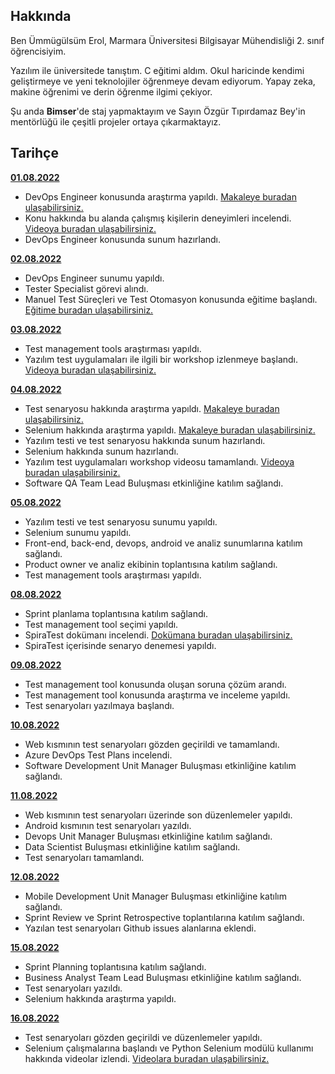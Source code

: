 ## Hakkında

Ben Ümmügülsüm Erol, Marmara Üniversitesi Bilgisayar Mühendisliği 2. sınıf öğrencisiyim. 

Yazılım ile üniversitede tanıştım. C eğitimi aldım. Okul haricinde kendimi geliştirmeye ve yeni teknolojiler öğrenmeye devam ediyorum. Yapay zeka, makine öğrenimi ve derin öğrenme ilgimi çekiyor. 

Şu anda **Bimser**'de staj yapmaktayım ve Sayın Özgür Tıpırdamaz Bey'in mentörlüğü ile çeşitli projeler ortaya çıkarmaktayız.

## Tarihçe

[**01.08.2022**](https://github.com/bimser-intern/docs/issues/96)

- DevOps Engineer konusunda araştırma yapıldı. [Makaleye buradan ulaşabilirsiniz.](https://www.serdarbayram.net/devops-nedir.html)
- Konu hakkında bu alanda çalışmış kişilerin deneyimleri incelendi. [Videoya buradan ulaşabilirsiniz.](https://www.youtube.com/watch?v=Vfe_Wygt-z8&ab_channel=UgurUmutluoglu)
- DevOps Engineer konusunda sunum hazırlandı. 


[**02.08.2022**](https://github.com/bimser-intern/docs/issues/96)

- DevOps Engineer sunumu yapıldı.
- Tester Specialist görevi alındı.
- Manuel Test Süreçleri ve Test Otomasyon konusunda eğitime başlandı. [Eğitime buradan ulaşabilirsiniz.](https://app.patika.dev/courses/manuel-test-surecleri-ve-test-otomasyon)

[**03.08.2022**](https://github.com/bimser-intern/docs/issues/96)

- Test management tools araştırması yapıldı.
- Yazılım test uygulamaları ile ilgili bir workshop izlenmeye başlandı. [Videoya buradan ulaşabilirsiniz.](https://www.youtube.com/watch?v=1I0rmsGkI3E&ab_channel=BSTAkademi)

[**04.08.2022**](https://github.com/bimser-intern/docs/issues/125)

- Test senaryosu hakkında araştırma yapıldı. [Makaleye buradan ulaşabilirsiniz.](https://yasinalbakir.net/test-senaryosu-nasil-yazilir/)
- Selenium hakkında araştırma yapıldı. [Makaleye buradan ulaşabilirsiniz.](https://tr.linkedin.com/pulse/selenium-nedir-neden-kullan%C4%B1l%C4%B1r-elif-%C3%A7a%C4%9Flayan)
- Yazılım testi ve test senaryosu hakkında sunum hazırlandı.
- Selenium hakkında sunum hazırlandı.
- Yazılım test uygulamaları workshop videosu tamamlandı. [Videoya buradan ulaşabilirsiniz.](https://www.youtube.com/watch?v=1I0rmsGkI3E&ab_channel=BSTAkademi)
- Software QA Team Lead Buluşması etkinliğine katılım sağlandı.

[**05.08.2022**](https://github.com/bimser-intern/docs/issues/125)

- Yazılım testi ve test senaryosu sunumu yapıldı.
- Selenium sunumu yapıldı.
- Front-end, back-end, devops, android ve analiz sunumlarına katılım sağlandı.
- Product owner ve analiz ekibinin toplantısına katılım sağlandı.
- Test management tools araştırması yapıldı.

[**08.08.2022**](https://github.com/bimser-intern/docs/issues/210)

- Sprint planlama toplantısına katılım sağlandı.
- Test management tool seçimi yapıldı.
- SpiraTest dokümanı incelendi. [Dokümana buradan ulaşabilirsiniz.](https://spiradoc.inflectra.com/SpiraTest-Quick-Start-Guide/?_ga=2.216784086.173773726.1659906522-182466970.1659714055&_gac=1.248912501.1659906522.Cj0KCQjwxb2XBhDBARIsAOjDZ36KIMmGW4pvR8wctCKzl9r5azMEwp64BQwtHykRKOPxQsdEEH0GJHsaAgSsEALw_wcB)
- SpiraTest içerisinde senaryo denemesi yapıldı. 

[**09.08.2022**](https://github.com/bimser-intern/docs/issues/210)

- Test management tool konusunda oluşan soruna çözüm arandı. 
- Test management tool konusunda araştırma ve inceleme yapıldı.
- Test senaryoları yazılmaya başlandı. 

[**10.08.2022**](https://github.com/bimser-intern/docs/issues/272)

- Web kısmının test senaryoları gözden geçirildi ve tamamlandı.
- Azure DevOps Test Plans incelendi.
- Software Development Unit Manager Buluşması etkinliğine katılım sağlandı.

[**11.08.2022**](https://github.com/bimser-intern/docs/issues/272)

- Web kısmının test senaryoları üzerinde son düzenlemeler yapıldı.
- Android kısmının test senaryoları yazıldı. 
- Devops Unit Manager Buluşması etkinliğine katılım sağlandı.
- Data Scientist Buluşması etkinliğine katılım sağlandı.
- Test senaryoları tamamlandı.

[**12.08.2022**](https://github.com/bimser-intern/docs/issues/287)

- Mobile Development Unit Manager Buluşması etkinliğine katılım sağlandı.
- Sprint Review ve Sprint Retrospective toplantılarına katılım sağlandı.
- Yazılan test senaryoları Github issues alanlarına eklendi.

[**15.08.2022**](https://github.com/bimser-intern/docs/issues/287)

- Sprint Planning toplantısına katılım sağlandı.
- Business Analyst Team Lead Buluşması etkinliğine katılım sağlandı.
- Test senaryoları yazıldı.
- Selenium hakkında araştırma yapıldı. 

[**16.08.2022**](https://github.com/bimser-intern/docs/issues/287)

- Test senaryoları gözden geçirildi ve düzenlemeler yapıldı. 
- Selenium çalışmalarına başlandı ve Python Selenium modülü kullanımı hakkında videolar izlendi. [Videolara buradan ulaşabilirsiniz.](https://www.youtube.com/watch?v=XvwPdJz4bJo&list=PLLftmqJYInB3vealn4v4xtwFiawmNyuM1&index=1&ab_channel=SinanErdin%C3%A7)